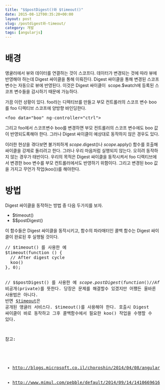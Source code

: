 ```yaml
---
title: "$$postDigest()와 $timeout()"
date: 2015-08-12T00:35:20+00:00
layout: post
slug: /postdigest와-timeout/
category: 개발
tags: [angularjs]
---
```


# 배경

앵귤러에서 뷰와 데이터를 연결하는 것이 스코프다. 데이터가 변경되는 것에 따라 뷰에 반영해야 하는데 Digest 싸이클을 통해 이뤄진다. Digest 싸이클을 통해 변경된 스코프 변수는 자동으로 뷰에 반영된다. 이것은 Digest 싸이클이  scope.\$watch에 등록된 스코프 변수들을 감시하기 때문에 가능하다.

가끔 이런 상황이 있다. foo라는 디렉티브를 만들고 부모 컨트롤러의 스코프 변수 boo를 foo 디렉티브 스코프에 양방향 바인딩한다.

<pre class="lang:default decode:true ">&lt;foo data="boo" ng-controller="ctrl"&gt;</pre>

그리고 foo에서 스코프변수 boo를 변경하면 부모 컨트롤러의 스코프 변수에도 boo 값이 반영되도록해야 한다. 그러나 Digest 싸이클이 예상대로 동작하지 않은 경우도 있다.

이러한 현상을 겪다보면 불가피하게 $scope.$digest()나 $scope.$apply() 함수를 호출해 싸이클을 강제로 돌리려고 한다. 그러나 우리 마음처럼 실행되지 않는다. 오히려 동작하지 않는 경우가 태반이다. 우리의 목적은 Digest 싸이클을 동작시켜서 foo 디렉티브에서 변경한 boo 변수를 부모 컨트롤러에서도 반영하기 위함이다. 그리고 변경된 boo 값을 가지고 무언가 작업(koo())를 해야한다.

# 방법

Digest 싸이클을 동작하는 방법 중 다음 두가지를 보자.

<ul>
	<li>$timeout()</li>
	<li>$$postDigest()</li>
</ul>
이 함수들은 Digest 싸이클을 동작시키고, 함수의 파라매터인 콜백 함수는 Digest 싸이클이 완료된 후 실행될 것이다.
<pre class="lang:default decode:true">// $timeout() 를 사용한 예
$timeout(function () {
  // After digest cycle
  koo()
}, 0);

// \$$postDigest() 를 사용한 예
$scope.$$postDigest(function () {
  // After digest cycle
  koo()
});</pre>
보통 함수 이름이 직관적이라는 이유로 $$postDigest() 를 사용했다. 그러나 앵귤러에서 \$$는 비공개(private)를 뜻한다. 당장은 문제를 해결할수 있겠지만 어쨌든 올바른 사용법은 아니다. 반면 <a href="https://docs.angularjs.org/api/ng/service/$timeout">$timeout</a>은 공개된 앵귤러 서비스다. $timeout()를 사용해야 한다. 호출시 Digest 싸이클이 바로 동작하고 그후 콜백함수에서 필요한 koo() 작업을 수행할 수 있다.

참고:

<ul>
	<li><a href="http://blogs.microsoft.co.il/choroshin/2014/04/08/angularjs-postdigest-vs-timeout-when-dom-update-is-needed/">http://blogs.microsoft.co.il/choroshin/2014/04/08/angularjs-postdigest-vs-timeout-when-dom-update-is-needed/</a></li>
	<li data-wpview-marker="http%3A%2F%2Fwww.mimul.com%2Fpebble%2Fdefault%2F2014%2F09%2F14%2F1410669616494.html"><a href="http://www.mimul.com/pebble/default/2014/09/14/1410669616494.html">http://www.mimul.com/pebble/default/2014/09/14/1410669616494.html</a></li>
</ul>
&nbsp;
